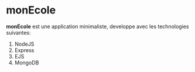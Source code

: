 # monEcole

**monEcole** est une application minimaliste, developpe avec les technologies suivantes:
 1. NodeJS
 1. Express
 1. EJS
 1. MongoDB

 